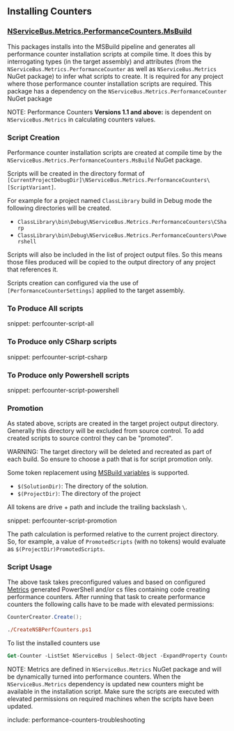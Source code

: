 ## Installing Counters


### [NServiceBus.Metrics.PerformanceCounters.MsBuild](https://www.nuget.org/packages/NServiceBus.Metrics.PerformanceCounters.MsBuild/)

This packages installs into the MSBuild pipeline and generates all performance counter installation scripts at compile time. It does this by interrogating types (in the target assembly) and attributes (from the `NServiceBus.Metrics.PerformanceCounter` as well as `NServiceBus.Metrics` NuGet package) to infer what scripts to create. It is required for any project where those performance counter installation scripts are required. This package has a dependency on the `NServiceBus.Metrics.PerformanceCounter` NuGet package

NOTE: Performance Counters **Versions 1.1 and above:** is dependent on `NServiceBus.Metrics` in calculating counters values.  

### Script Creation

Performance counter installation scripts are created at compile time by the `NServiceBus.Metrics.PerformanceCounters.MsBuild` NuGet package.

Scripts will be created in the directory format of `[CurrentProjectDebugDir]\NServiceBus.Metrics.PerformanceCounters\[ScriptVariant]`.

For example for a project named `ClassLibrary` build in Debug mode the following directories will be created.

 * `ClassLibrary\bin\Debug\NServiceBus.Metrics.PerformanceCounters\CSharp`
 * `ClassLibrary\bin\Debug\NServiceBus.Metrics.PerformanceCounters\Powershell`

Scripts will also be included in the list of project output files. So this means those files produced will be copied to the output directory of any project that references it.

Scripts creation can configured via the use of `[PerformanceCounterSettings]` applied to the target assembly.


### To Produce All scripts

snippet: perfcounter-script-all


### To Produce only CSharp scripts

snippet: perfcounter-script-csharp


### To Produce only Powershell scripts

snippet: perfcounter-script-powershell


### Promotion

As stated above, scripts are created in the target project output directory. Generally this directory will be excluded from source control. To add created scripts to source control they can be "promoted".

WARNING: The target directory will be deleted and recreated as part of each build. So ensure to choose a path that is for script promotion only.

Some token replacement using [MSBuild variables](https://msdn.microsoft.com/en-us/library/c02as0cs.aspx) is supported.

 * `$(SolutionDir)`: The directory of the solution.
 * `$(ProjectDir)`: The directory of the project

All tokens are drive + path and include the trailing backslash `\`.

snippet: perfcounter-script-promotion

The path calculation is performed relative to the current project directory. So, for example, a value of `PromotedScripts` (with no tokens) would evaluate as `$(ProjectDir)PromotedScripts`.


### Script Usage

The above task takes preconfigured values and based on configured [Metrics](.) generated PowerShell and/or cs files containing code creating performance counters. After running that task to create performance counters the following calls have to be made with elevated permissions:

```cs
CounterCreator.Create();
```

```ps
./CreateNSBPerfCounters.ps1
```

To list the installed counters use

```ps
Get-Counter -ListSet NServiceBus | Select-Object -ExpandProperty Counter
```

NOTE: Metrics are defined in `NServiceBus.Metrics` NuGet package and will be dynamically turned into performance counters. When the `NServiceBus.Metrics` dependency is updated new counters might be available in the installation script. Make sure the scripts are executed with elevated permissions on required machines when the scripts have been updated.

include: performance-counters-troubleshooting